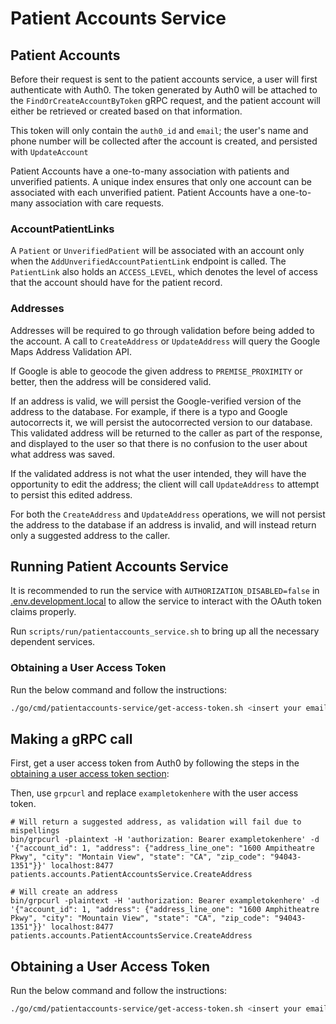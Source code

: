 # Patient Accounts Service

## Patient Accounts

Before their request is sent to the patient accounts service, a user will first authenticate with Auth0. The token generated by Auth0 will be attached to the `FindOrCreateAccountByToken` gRPC request, and the patient account will either be retrieved or created based on that information.

This token will only contain the `auth0_id` and `email`; the user's name and phone number will be collected after the account is created, and persisted with `UpdateAccount`

Patient Accounts have a one-to-many association with patients and unverified patients. A unique index ensures that only one account can be associated with each unverified patient.
Patient Accounts have a one-to-many association with care requests.

### AccountPatientLinks

A `Patient` or `UnverifiedPatient` will be associated with an account only when the `AddUnverifiedAccountPatientLink` endpoint is called.
The `PatientLink` also holds an `ACCESS_LEVEL`, which denotes the level of access that the account should have for the patient record.

### Addresses

Addresses will be required to go through validation before being added to the account. A call to `CreateAddress` or `UpdateAddress` will query the Google Maps Address Validation API.

If Google is able to geocode the given address to `PREMISE_PROXIMITY` or better, then the address will be considered valid.

If an address is valid, we will persist the Google-verified version of the address to the database. For example, if there is a typo and Google autocorrects it, we will persist the autocorrected version to our database. This validated address will be returned to the caller as part of the response, and displayed to the user so that there is no confusion to the user about what address was saved.

If the validated address is not what the user intended, they will have the opportunity to edit the address; the client will call `UpdateAddress` to attempt to persist this edited address.

For both the `CreateAddress` and `UpdateAddress` operations, we will not persist the address to the database if an address is invalid, and will instead return only a suggested address to the caller.

## Running Patient Accounts Service

It is recommended to run the service with `AUTHORIZATION_DISABLED=false` in [.env.development.local](../../../.env.development.local) to allow the service to interact with the OAuth token claims properly.

Run `scripts/run/patientaccounts_service.sh` to bring up all the necessary dependent services.

### Obtaining a User Access Token

Run the below command and follow the instructions:

```sh
./go/cmd/patientaccounts-service/get-access-token.sh <insert your email>
```

## Making a gRPC call

First, get a user access token from Auth0 by following the steps in the [obtaining a user access token section](#obtaining-a-user-access-token):

Then, use `grpcurl` and replace `exampletokenhere` with the user access token.

```
# Will return a suggested address, as validation will fail due to mispellings
bin/grpcurl -plaintext -H 'authorization: Bearer exampletokenhere' -d '{"account_id": 1, "address": {"address_line_one": "1600 Ampitheatre Pkwy", "city": "Montain View", "state": "CA", "zip_code": "94043-1351"}}' localhost:8477 patients.accounts.PatientAccountsService.CreateAddress

# Will create an address
bin/grpcurl -plaintext -H 'authorization: Bearer exampletokenhere' -d '{"account_id": 1, "address": {"address_line_one": "1600 Amphitheatre Pkwy", "city": "Mountain View", "state": "CA", "zip_code": "94043-1351"}}' localhost:8477 patients.accounts.PatientAccountsService.CreateAddress
```

## Obtaining a User Access Token

Run the below command and follow the instructions:

```sh
./go/cmd/patientaccounts-service/get-access-token.sh <insert your email>
```
